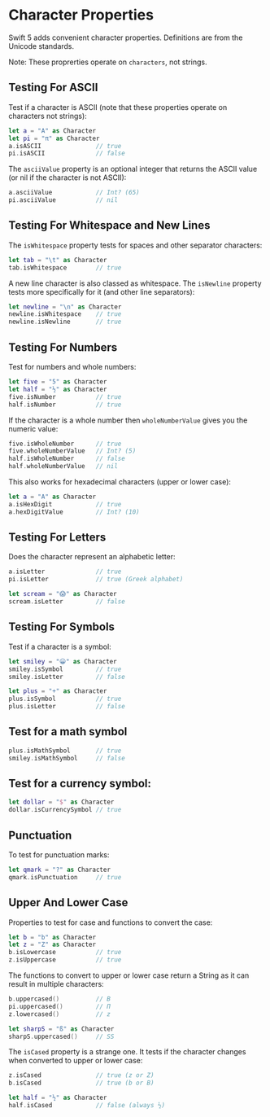 # Character Properties

Swift 5 adds convenient character properties. Definitions are from the Unicode standards.

Note: These proprerties operate on `characters`, not strings.

## Testing For ASCII

Test if a character is ASCII (note that these properties operate on characters not strings):

```swift
let a = "A" as Character
let pi = "π" as Character
a.isASCII               // true
pi.isASCII              // false
```

The `asciiValue` property is an optional integer that returns the ASCII value (or nil if the character is not ASCII):

```swift
a.asciiValue            // Int? (65)
pi.asciiValue           // nil
```

## Testing For Whitespace and New Lines

The `isWhitespace` property tests for spaces and other separator characters:

```swift
let tab = "\t" as Character
tab.isWhitespace        // true
```

A new line character is also classed as whitespace. The `isNewline` property tests more specifically for it (and other line separators):

```swift
let newline = "\n" as Character
newline.isWhitespace    // true
newline.isNewline       // true
```

## Testing For Numbers

Test for numbers and whole numbers:

```swift
let five = "5" as Character
let half = "½" as Character
five.isNumber           // true
half.isNumber           // true
```

If the character is a whole number then `wholeNumberValue` gives you the numeric value:

```swift
five.isWholeNumber      // true
five.wholeNumberValue   // Int? (5)
half.isWholeNumber      // false
half.wholeNumberValue   // nil
```

This also works for hexadecimal characters (upper or lower case):

```swift
let a = "A" as Character
a.isHexDigit            // true
a.hexDigitValue         // Int? (10)
```

## Testing For Letters

Does the character represent an alphabetic letter:

```swift
a.isLetter              // true
pi.isLetter             // true (Greek alphabet)

let scream = "😱" as Character
scream.isLetter         // false
```

## Testing For Symbols

Test if a character is a symbol:

```swift
let smiley = "😀" as Character
smiley.isSymbol         // true
smiley.isLetter         // false

let plus = "+" as Character
plus.isSymbol           // true
plus.isLetter           // false
```

## Test for a math symbol

```swift
plus.isMathSymbol       // true
smiley.isMathSymbol     // false
```

## Test for a currency symbol:

```swift
let dollar = "$" as Character
dollar.isCurrencySymbol // true
```

## Punctuation

To test for punctuation marks:

```swift
let qmark = "?" as Character
qmark.isPunctuation     // true
```

## Upper And Lower Case

Properties to test for case and functions to convert the case:

```swift
let b = "b" as Character
let z = "Z" as Character
b.isLowercase           // true
z.isUppercase           // true
```

The functions to convert to upper or lower case return a String as it can result in multiple characters:

```swift
b.uppercased()          // B
pi.uppercased()         // Π
z.lowercased()          // z

let sharpS = "ß" as Character
sharpS.uppercased()     // SS
```

The `isCased` property is a strange one. It tests if the character changes when converted to upper or lower case:

```swift
z.isCased               // true (z or Z)
b.isCased               // true (b or B)

let half = "½" as Character
half.isCased            // false (always ½)
```